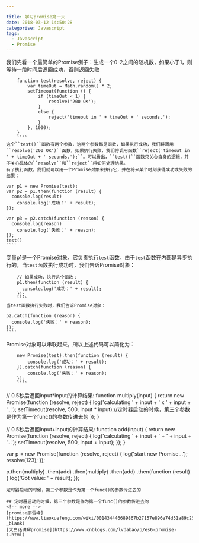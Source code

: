 ```yaml
---

title: 学习promise第一天
date: 2018-03-12 14:50:28
categorise: Javascript
tags:
  - Javascript
  - Promise
---
```


我们先看一个最简单的Promise例子：生成一个0-2之间的随机数，如果小于1，则等待一段时间后返回成功，否则返回失败
````
    function test(resolve, reject) {
        var timeOut = Math.random() * 2;
        setTimeout(function () {
            if (timeOut < 1) {
                resolve('200 OK');
            }
            else {
                reject('timeout in ' + timeOut + ' seconds.');
            }
        }, 1000);
    }
    ````
这个``test()``函数有两个参数，这两个参数都是函数，如果执行成功，我们将调用  ``resolve('200 OK')``函数，如果执行失败，我们将调用函数``reject('timeout in ' + timeOut + ' seconds.');``。可以看出，``test()``函数只关心自身的逻辑，并不关心具体的``resolve``和``reject``将如何处理结果。
有了执行函数，我们就可以用一个Promise对象来执行它，并在将来某个时刻获得成功或失败的结果：
````
    var p1 = new Promise(test);
    var p2 = p1.then(function (result) {
      console.log(result)
        console.log('成功：' + result);
    });

    var p3 = p2.catch(function (reason) {
      console.log(reason)
        console.log('失败：' + reason);
    });
    test()
    ````
变量p1是一个Promise对象，它负责执行``test``函数。由于``test``函数在内部是异步执行的，当``test``函数执行成功时，我们告诉Promise对象：
````
    // 如果成功，执行这个函数：
    p1.then(function (result) {
      console.log('成功：' + result);
    });
    ````
当test函数执行失败时，我们告诉Promise对象：
````
    p2.catch(function (reason) {
      console.log('失败：' + reason);
    });
    ````
Promise对象可以串联起来，所以上述代码可以简化为：
````
    new Promise(test).then(function (result) {
        console.log('成功：' + result);
    }).catch(function (reason) {
        console.log('失败：' + reason);
    });
    ````
````
// 0.5秒后返回input*input的计算结果:
function multiply(input) {
    return new Promise(function (resolve, reject) {
        log('calculating ' + input + ' x ' + input + '...');
        setTimeout(resolve, 500, input * input);//定时器启动的时候，第三个参数是作为第一个func()的参数传进去的
    });
}

// 0.5秒后返回input+input的计算结果:
function add(input) {
    return new Promise(function (resolve, reject) {
        log('calculating ' + input + ' + ' + input + '...');
        setTimeout(resolve, 500, input + input);
    });
}

var p = new Promise(function (resolve, reject) {
    log('start new Promise...');
    resolve(123);
});

p.then(multiply)
 .then(add)
 .then(multiply)
 .then(add)
 .then(function (result) {
    log('Got value: ' + result);
});

    定时器启动的时候，第三个参数是作为第一个func()的参数传进去的
````
## 定时器启动的时候，第三个参数是作为第一个func()的参数传进去的
<!-- more -->
[promise廖雪峰](https://www.liaoxuefeng.com/wiki/001434446689867b27157e896e74d51a89c25cc8b43bdb3000/0014345008539155e93fc16046d4bb7854943814c4f9dc2000?_blank)
[大白话讲解promise](https://www.cnblogs.com/lvdabao/p/es6-promise-1.html)
